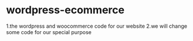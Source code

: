 wordpress-ecommerce
===================
1.the wordpress and woocommerce code for our website
2.we will change some code for our special purpose
